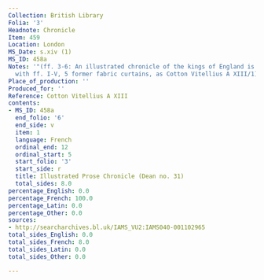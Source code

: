 ```yaml
---
Collection: British Library
Folia: '3'
Headnote: Chronicle
Item: 459
Location: London
MS_Date: s.xiv (1)
MS_ID: 458a
Notes: '"(ff. 3-6: An illustrated chronicle of the kings of England is now bound separately
  with ff. I-V, 5 former fabric curtains, as Cotton Vitellius A XIII/1)"'
Place_of_production: ''
Produced_for: ''
Reference: Cotton Vitellius A XIII
contents:
- MS_ID: 458a
  end_folio: '6'
  end_side: v
  item: 1
  language: French
  ordinal_end: 12
  ordinal_start: 5
  start_folio: '3'
  start_side: r
  title: Illustrated Prose Chronicle (Dean no. 31)
  total_sides: 8.0
percentage_English: 0.0
percentage_French: 100.0
percentage_Latin: 0.0
percentage_Other: 0.0
sources:
- http://searcharchives.bl.uk/IAMS_VU2:IAMS040-001102965
total_sides_English: 0.0
total_sides_French: 8.0
total_sides_Latin: 0.0
total_sides_Other: 0.0

---
```

